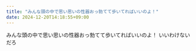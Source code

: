 ```yaml
---
title: "みんな頭の中で思い思いの性器おっ勃てて歩いてればいいのよ！"
date: 2024-12-20T14:18:55+09:00
---
```

みんな頭の中で思い思いの性器おっ勃てて歩いてればいいのよ！
いいわけないだろ
